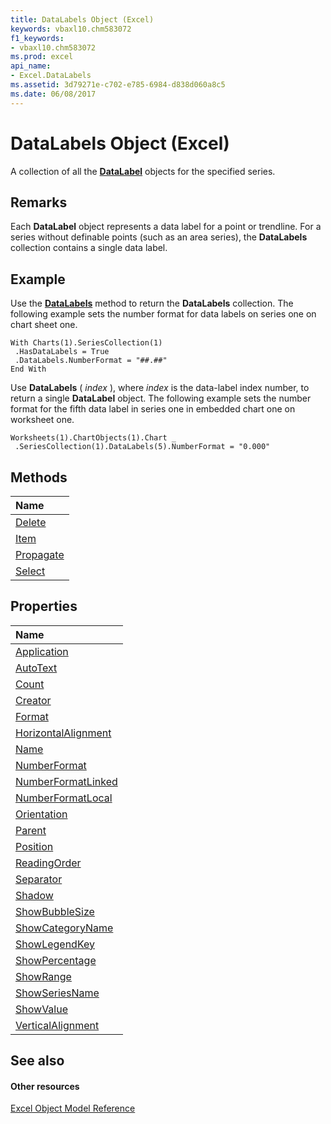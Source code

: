 ```yaml
---
title: DataLabels Object (Excel)
keywords: vbaxl10.chm583072
f1_keywords:
- vbaxl10.chm583072
ms.prod: excel
api_name:
- Excel.DataLabels
ms.assetid: 3d79271e-c702-e785-6984-d838d060a8c5
ms.date: 06/08/2017
---
```



# DataLabels Object (Excel)

A collection of all the  **[DataLabel](Excel.DataLabel(objec).md)** objects for the specified series.


## Remarks

 Each **DataLabel** object represents a data label for a point or trendline. For a series without definable points (such as an area series), the **DataLabels** collection contains a single data label.


## Example

Use the  **[DataLabels](Excel.Series.DataLabels.md)** method to return the **DataLabels** collection. The following example sets the number format for data labels on series one on chart sheet one.


```
With Charts(1).SeriesCollection(1) 
 .HasDataLabels = True 
 .DataLabels.NumberFormat = "##.##" 
End With
```

Use  **DataLabels** ( _index_ ), where _index_ is the data-label index number, to return a single **DataLabel** object. The following example sets the number format for the fifth data label in series one in embedded chart one on worksheet one.




```
Worksheets(1).ChartObjects(1).Chart _ 
 .SeriesCollection(1).DataLabels(5).NumberFormat = "0.000"
```


## Methods



|**Name**|
|:-----|
|[Delete](Excel.DataLabels.Delete.md)|
|[Item](Excel.DataLabels.Item.md)|
|[Propagate](Excel.datalabels.propagate.md)|
|[Select](Excel.DataLabels.Select.md)|

## Properties



|**Name**|
|:-----|
|[Application](Excel.DataLabels.Application.md)|
|[AutoText](Excel.DataLabels.AutoText.md)|
|[Count](Excel.DataLabels.Count.md)|
|[Creator](Excel.DataLabels.Creator.md)|
|[Format](Excel.DataLabels.Format.md)|
|[HorizontalAlignment](Excel.DataLabels.HorizontalAlignment.md)|
|[Name](Excel.DataLabels.Name.md)|
|[NumberFormat](Excel.DataLabels.NumberFormat.md)|
|[NumberFormatLinked](Excel.DataLabels.NumberFormatLinked.md)|
|[NumberFormatLocal](Excel.DataLabels.NumberFormatLocal.md)|
|[Orientation](Excel.DataLabels.Orientation.md)|
|[Parent](Excel.DataLabels.Parent.md)|
|[Position](Excel.DataLabels.Position.md)|
|[ReadingOrder](Excel.DataLabels.ReadingOrder.md)|
|[Separator](Excel.DataLabels.Separator.md)|
|[Shadow](Excel.DataLabels.Shadow.md)|
|[ShowBubbleSize](Excel.DataLabels.ShowBubbleSize.md)|
|[ShowCategoryName](Excel.DataLabels.ShowCategoryName.md)|
|[ShowLegendKey](Excel.DataLabels.ShowLegendKey.md)|
|[ShowPercentage](Excel.DataLabels.ShowPercentage.md)|
|[ShowRange](Excel.datalabels.showrange.md)|
|[ShowSeriesName](Excel.DataLabels.ShowSeriesName.md)|
|[ShowValue](Excel.DataLabels.ShowValue.md)|
|[VerticalAlignment](Excel.DataLabels.VerticalAlignment.md)|

## See also


#### Other resources


[Excel Object Model Reference](http://msdn.microsoft.com/library/11ea8598-8a20-92d5-f98b-0da04263bf2c%28Office.15%29.aspx)

